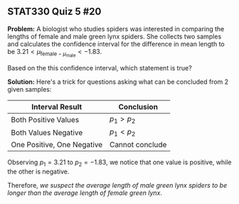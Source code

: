 ## STAT330 Quiz 5 #20

**Problem:** A biologist who studies spiders was interested in comparing the lengths of female and male green lynx spiders. She collects two samples and calculates the confidence interval for the difference in mean length to be $3.21<\mu_{\mathrm{female}-\mu_{\mathrm{male}}}<-1.83.$

Based on the this confidence interval, which statement is true?

**Solution:** Here's a trick for questions asking what can be concluded from 2 given samples:

| Interval Result            | Conclusion      |
| -------------------------- | --------------- |
| Both Positive Values       | $p_{1}>p_{2}$   |
| Both Values Negative       | $p_{1}<p_{2}$   |
| One Positive, One Negative | Cannot conclude |

Observing $p_{1}=3.21$ to $p_{2}=-1.83$, we notice that one value is positive, while the other is negative.

Therefore, _we suspect the average length of male green lynx spiders to be longer than the average length of female green lynx_.

